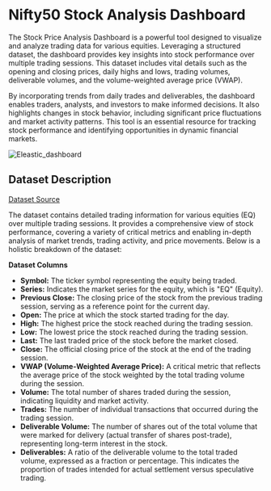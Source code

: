 # Nifty50 Stock Analysis Dashboard

The Stock Price Analysis Dashboard is a powerful tool designed to visualize and analyze trading data for various equities. Leveraging a structured dataset, the dashboard provides key insights into stock performance over multiple trading sessions. This dataset includes vital details such as the opening and closing prices, daily highs and lows, trading volumes, deliverable volumes, and the volume-weighted average price (VWAP).

By incorporating trends from daily trades and deliverables, the dashboard enables traders, analysts, and investors to make informed decisions. It also highlights changes in stock behavior, including significant price fluctuations and market activity patterns. This tool is an essential resource for tracking stock performance and identifying opportunities in dynamic financial markets.

![Eleastic_dashboard](https://github.com/user-attachments/assets/d7b016c9-634e-4ca9-b661-2ac1606e24dd)

## Dataset Description

[Dataset Source](https://www.kaggle.com/datasets/rohanrao/nifty50-stock-market-data)

The dataset contains detailed trading information for various equities (EQ) over multiple trading sessions. It provides a comprehensive view of stock performance, covering a variety of critical metrics and enabling in-depth analysis of market trends, trading activity, and price movements. Below is a holistic breakdown of the dataset:

**Dataset Columns**
 - **Symbol:** The ticker symbol representing the equity being traded.
 - **Series:** Indicates the market series for the equity, which is "EQ" (Equity).
 - **Previous Close:** The closing price of the stock from the previous trading session, serving as a reference point for the current day.
 - **Open:** The price at which the stock started trading for the day.
 - **High:** The highest price the stock reached during the trading session.
 - **Low:** The lowest price the stock reached during the trading session.
 - **Last:** The last traded price of the stock before the market closed.
 - **Close:** The official closing price of the stock at the end of the trading session.
 - **VWAP (Volume-Weighted Average Price):** A critical metric that reflects the average price of the stock weighted by the total trading volume during the session.
 - **Volume:** The total number of shares traded during the session, indicating liquidity and market activity.
 - **Trades:** The number of individual transactions that occurred during the trading session.
 - **Deliverable Volume:** The number of shares out of the total volume that were marked for delivery (actual transfer of shares post-trade), representing long-term interest in the stock.
 - **Deliverables:** A ratio of the deliverable volume to the total traded volume, expressed as a fraction or percentage. This indicates the proportion of trades intended for actual settlement versus speculative trading.

